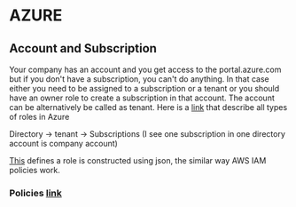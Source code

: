 # AZURE 

## Account and Subscription
Your company has an account and you get access to the portal.azure.com but if you don't have
a subscription, you can't do anything.
In that case either you need to be assigned to a subscription or a tenant or you should have an owner
role to create a subscription in that account. The account can be alternatively be called
as tenant.
Here is a [link](https://docs.microsoft.com/en-us/azure/role-based-access-control/built-in-roles) that describe all
types of roles in Azure

Directory -> tenant -> Subscriptions (I see one subscription in one directory account is company account)

[This](https://docs.microsoft.com/en-us/azure/role-based-access-control/role-definitions) defines a role is constructed using json, the similar way AWS IAM policies work.
### Policies [link](https://docs.microsoft.com/en-us/azure/governance/policy/)